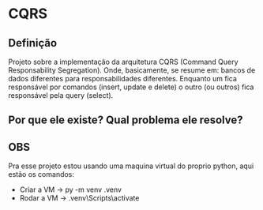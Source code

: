 
# CQRS

## Definição

Projeto sobre a implementação da arquitetura CQRS (Command Query Responsability Segregation). Onde, basicamente, se resume em: bancos de dados diferentes para responsabilidades diferentes. Enquanto um fica responsável por comandos (insert, update e delete) o outro (ou outros) fica responsável pela query (select).

## Por que ele existe? Qual problema ele resolve?

## OBS

Pra esse projeto estou usando uma maquina virtual do proprio python, aqui estão os comandos:
- Criar a VM -> py -m venv .venv
- Rodar a VM -> .venv\Scripts\activate


